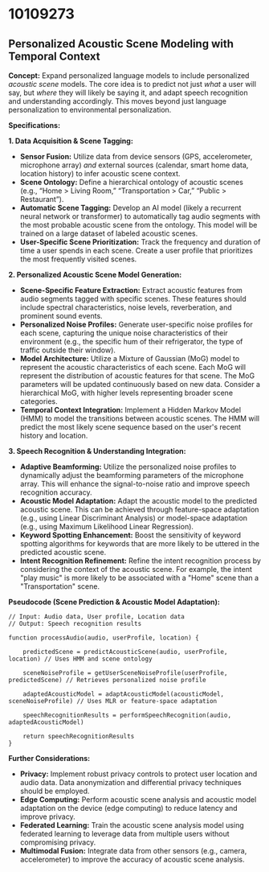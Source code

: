 # 10109273

## Personalized Acoustic Scene Modeling with Temporal Context

**Concept:** Expand personalized language models to include personalized *acoustic scene* models. The core idea is to predict not just *what* a user will say, but *where* they will likely be saying it, and adapt speech recognition and understanding accordingly. This moves beyond just language personalization to environmental personalization.

**Specifications:**

**1. Data Acquisition & Scene Tagging:**

*   **Sensor Fusion:** Utilize data from device sensors (GPS, accelerometer, microphone array) *and* external sources (calendar, smart home data, location history) to infer acoustic scene context.
*   **Scene Ontology:** Define a hierarchical ontology of acoustic scenes (e.g., “Home > Living Room,” “Transportation > Car,” “Public > Restaurant”).
*   **Automatic Scene Tagging:** Develop an AI model (likely a recurrent neural network or transformer) to automatically tag audio segments with the most probable acoustic scene from the ontology.  This model will be trained on a large dataset of labeled acoustic scenes.
*   **User-Specific Scene Prioritization:** Track the frequency and duration of time a user spends in each scene. Create a user profile that prioritizes the most frequently visited scenes.

**2. Personalized Acoustic Scene Model Generation:**

*   **Scene-Specific Feature Extraction:** Extract acoustic features from audio segments tagged with specific scenes. These features should include spectral characteristics, noise levels, reverberation, and prominent sound events.
*   **Personalized Noise Profiles:** Generate user-specific noise profiles for each scene, capturing the unique noise characteristics of their environment (e.g., the specific hum of their refrigerator, the type of traffic outside their window).
*   **Model Architecture:** Utilize a Mixture of Gaussian (MoG) model to represent the acoustic characteristics of each scene. Each MoG will represent the distribution of acoustic features for that scene. The MoG parameters will be updated continuously based on new data.  Consider a hierarchical MoG, with higher levels representing broader scene categories.
*   **Temporal Context Integration:**  Implement a Hidden Markov Model (HMM) to model the transitions between acoustic scenes. The HMM will predict the most likely scene sequence based on the user's recent history and location.

**3. Speech Recognition & Understanding Integration:**

*   **Adaptive Beamforming:**  Utilize the personalized noise profiles to dynamically adjust the beamforming parameters of the microphone array. This will enhance the signal-to-noise ratio and improve speech recognition accuracy.
*   **Acoustic Model Adaptation:** Adapt the acoustic model to the predicted acoustic scene. This can be achieved through feature-space adaptation (e.g., using Linear Discriminant Analysis) or model-space adaptation (e.g., using Maximum Likelihood Linear Regression).
*   **Keyword Spotting Enhancement:**  Boost the sensitivity of keyword spotting algorithms for keywords that are more likely to be uttered in the predicted acoustic scene.
*   **Intent Recognition Refinement:**  Refine the intent recognition process by considering the context of the acoustic scene. For example, the intent "play music" is more likely to be associated with a "Home" scene than a "Transportation" scene.

**Pseudocode (Scene Prediction & Acoustic Model Adaptation):**

```
// Input: Audio data, User profile, Location data
// Output: Speech recognition results

function processAudio(audio, userProfile, location) {

    predictedScene = predictAcousticScene(audio, userProfile, location) // Uses HMM and scene ontology

    sceneNoiseProfile = getUserSceneNoiseProfile(userProfile, predictedScene) // Retrieves personalized noise profile

    adaptedAcousticModel = adaptAcousticModel(acousticModel, sceneNoiseProfile) // Uses MLR or feature-space adaptation

    speechRecognitionResults = performSpeechRecognition(audio, adaptedAcousticModel)

    return speechRecognitionResults
}
```

**Further Considerations:**

*   **Privacy:**  Implement robust privacy controls to protect user location and audio data.  Data anonymization and differential privacy techniques should be employed.
*   **Edge Computing:**  Perform acoustic scene analysis and acoustic model adaptation on the device (edge computing) to reduce latency and improve privacy.
*   **Federated Learning:**  Train the acoustic scene analysis model using federated learning to leverage data from multiple users without compromising privacy.
*   **Multimodal Fusion:**  Integrate data from other sensors (e.g., camera, accelerometer) to improve the accuracy of acoustic scene analysis.